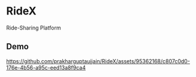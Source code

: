 # RideX

Ride-Sharing Platform

## Demo

https://github.com/prakharguptaujjain/RideX/assets/95362168/c807c0d0-176e-4b56-a95c-eed13a8f9ca4
